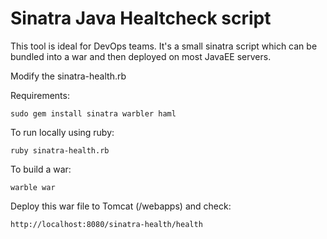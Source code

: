 # Sinatra Java Healtcheck script

This tool is ideal for DevOps teams.
It's a small sinatra script which can be bundled into a war and then deployed on most JavaEE servers. 

Modify the sinatra-health.rb 

Requirements:
```
sudo gem install sinatra warbler haml
```

To run locally using ruby:
```
ruby sinatra-health.rb 
```

To build a war:
```
warble war
```

Deploy this war file to Tomcat (/webapps) and check:
```
http://localhost:8080/sinatra-health/health
```